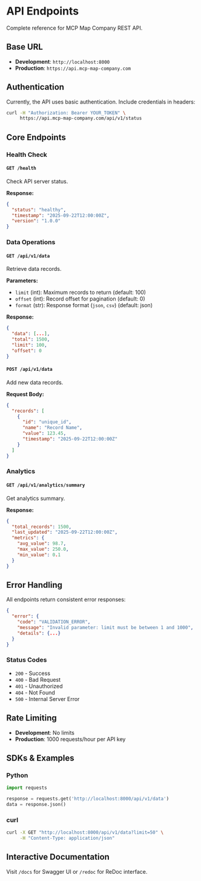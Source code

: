 # API Endpoints

Complete reference for MCP Map Company REST API.

## Base URL

- **Development**: `http://localhost:8000`
- **Production**: `https://api.mcp-map-company.com`

## Authentication

Currently, the API uses basic authentication. Include credentials in headers:

```bash
curl -H "Authorization: Bearer YOUR_TOKEN" \
     https://api.mcp-map-company.com/api/v1/status
```

## Core Endpoints

### Health Check

#### `GET /health`
Check API server status.

**Response:**
```json
{
  "status": "healthy",
  "timestamp": "2025-09-22T12:00:00Z",
  "version": "1.0.0"
}
```

### Data Operations

#### `GET /api/v1/data`
Retrieve data records.

**Parameters:**
- `limit` (int): Maximum records to return (default: 100)
- `offset` (int): Record offset for pagination (default: 0)
- `format` (str): Response format (`json`, `csv`) (default: json)

**Response:**
```json
{
  "data": [...],
  "total": 1500,
  "limit": 100,
  "offset": 0
}
```

#### `POST /api/v1/data`
Add new data records.

**Request Body:**
```json
{
  "records": [
    {
      "id": "unique_id",
      "name": "Record Name",
      "value": 123.45,
      "timestamp": "2025-09-22T12:00:00Z"
    }
  ]
}
```

### Analytics

#### `GET /api/v1/analytics/summary`
Get analytics summary.

**Response:**
```json
{
  "total_records": 1500,
  "last_updated": "2025-09-22T12:00:00Z",
  "metrics": {
    "avg_value": 98.7,
    "max_value": 250.0,
    "min_value": 0.1
  }
}
```

## Error Handling

All endpoints return consistent error responses:

```json
{
  "error": {
    "code": "VALIDATION_ERROR",
    "message": "Invalid parameter: limit must be between 1 and 1000",
    "details": {...}
  }
}
```

### Status Codes

- `200` - Success
- `400` - Bad Request
- `401` - Unauthorized
- `404` - Not Found
- `500` - Internal Server Error

## Rate Limiting

- **Development**: No limits
- **Production**: 1000 requests/hour per API key

## SDKs & Examples

### Python
```python
import requests

response = requests.get('http://localhost:8000/api/v1/data')
data = response.json()
```

### curl
```bash
curl -X GET "http://localhost:8000/api/v1/data?limit=50" \
     -H "Content-Type: application/json"
```

## Interactive Documentation

Visit `/docs` for Swagger UI or `/redoc` for ReDoc interface.